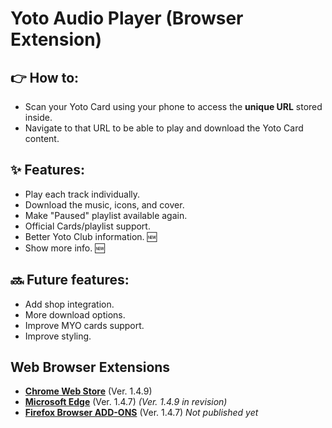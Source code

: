 # Yoto Audio Player (Browser Extension)

## 👉 **How to:**
- Scan your Yoto Card using your phone to access the **unique URL** stored inside.
- Navigate to that URL to be able to play and download the Yoto Card content.

## ✨ **Features:**
- Play each track individually.
- Download the music, icons, and cover.
- Make "Paused" playlist available again.
- Official Cards/playlist support.
- Better Yoto Club information. 🆕
- Show more info. 🆕

## 🔜 **Future features:**
- Add shop integration.
- More download options.
- Improve MYO cards support.
- Improve styling.

## Web Browser Extensions
- **[Chrome Web Store](https://chromewebstore.google.com/detail/yoto-audio-player/ndmodaehbkhkcmpmplnlijknkcppllfn)** (Ver. 1.4.9)
- **[Microsoft Edge](https://microsoftedge.microsoft.com/addons/detail/jnpkhcjceoolcliepogelalaccmohjhl)** (Ver. 1.4.7) *(Ver. 1.4.9 in revision)*
- **[Firefox Browser ADD-ONS](https://addons.mozilla.org/es/firefox/addon/yoto-audio-player/)** (Ver. 1.4.7) *Not published yet*
